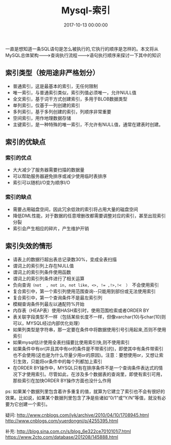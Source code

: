 ﻿---
title: Mysql-索引
date: 2017-10-13 00:00:00
categories: Java
tags:
    - Mysql
---

一直是想知道一条SQL语句是怎么被执行的,它执行的顺序是怎样的。本文将从MySQL总体架构--->查询执行流程--->语句执行顺序来探讨一下其中的知识

<!-- more -->

## 索引类型（按用途非严格划分）

- 普通索引，这是最基本的索引，无任何限制
- 唯一索引，与普通索引类似，索引列值必须唯一，允许NULL值
- 全文索引，基于词干方式创建索引，多用于BLOB数据类型
- 单列索引，仅基于一列创建的索引
- 多列索引，基于多列创建的索引，列顺序非常重要
- 空间索引，用作地理数据存储
- 主键索引，是一种特殊的唯一索引，不允许有NULL值，通常在建表时创建。

## 索引的优缺点

### 索引的优点

- 大大减少了服务器需要扫描的数据量
- 可以帮助服务器避免排序或减少使用临时表排序
- 索引可以随机I/O变为顺序I/O
 
### 索引的缺点

- 需要占用磁盘空间，因此冗余低效的索引将占用大量的磁盘空间
- 降低DML性能，对于数据的任意增删改都需要调整对应的索引，甚至出现索引分裂
- 索引会产生相应的碎片，产生维护开销

## 索引失效的情形

- 请表上的数据行超出表总记录数30%，变成全表扫描
- 谓词上的索引列上存在NULL值
- 谓词上的索引列条件使用函数
- 谓词上的索引列条件进行了相关运算
- 负向查询`（not  , not in, not like, <>, != ,!>,!<  ） `不会使用索引
- 复合索引中，第一个索引列使用范围查询--只能用到部份或无法使用索引
- 复合索引中，第一个查询条件不是最左索引列
- 模糊查询条件列最左以通配符%开始
- 内存表（HEAP表）使用HASH索引时，使用范围检索或者ORDER BY
- 表关联字段类型不一样（包括某些长度不一样，但像varchar(10)与char(10)则可以，MYSQL经过内部优化处理）
- 如果列类型是字符串，那一定要在条件中将数据使用引号引用起来,否则不使用索引
- 如果mysql估计使用全表扫描要比使用索引快,则不使用索引
- 如果条件中有or(并且其中有or的条件是不带索引的)，即使其中有条件带索引也不会使用(这也是为什么尽量少用or的原因)。注意：要想使用or，又想让索引生效，只能将or条件中的每个列都加上索引
- 在ORDER BY操作中，MYSQL只有在排序条件不是一个查询条件表达式的情况下才使用索引。尽管如此，在涉及多个数据表的查询里，即使有索引可用，那些索引在加快ORDER BY操作方面也没什么作用

ps: 如果某个数据列里包含着许多重复的值，就算为它建立了索引也不会有很好的效果。比如说，如果某个数据列里包含了净是些诸如“0/1”或“Y/N”等值，就没有必要为它创建一个索引。

疑问: http://www.cnblogs.com/jyk/archive/2010/04/10/1708945.html
http://www.cnblogs.com/yuerdongni/p/4255395.html

补充: http://blog.sina.com.cn/s/blog_6e322ce7010101i7.html
https://www.2cto.com/database/201208/145888.html
 
